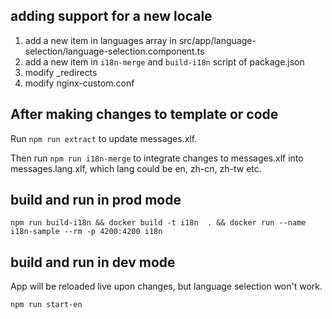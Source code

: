 ## adding support for a new locale
1. add a new item in languages array in src/app/language-selection/language-selection.component.ts
2. add a new item in `i18n-merge` and `build-i18n` script of package.json
3. modify _redirects
4. modify nginx-custom.conf

## After making changes to template or code
Run `npm run extract` to update messages.xlf.

Then run `npm run i18n-merge` to integrate changes to messages.xlf into messages.lang.xlf, which lang could be en, zh-cn, zh-tw etc.

## build and run in prod mode
```
npm run build-i18n && docker build -t i18n  . && docker run --name i18n-sample --rm -p 4200:4200 i18n
```

## build and run in dev mode
App will be reloaded live upon changes, but language selection won't work.
```
npm run start-en
```
